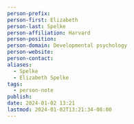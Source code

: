```yaml
---
person-prefix: 
person-first: Elizabeth
person-last: Spelke
person-affiliation: Harvard
person-position: 
person-domain: Developmental psychology
person-website: 
person-contact: 
aliases:
  - Spelke
  - Elizabeth Spelke
tags:
  - person-note
publish: 
date: 2024-01-02 13:21
lastmod: 2024-01-02T13:21:34-08:00
---
```

